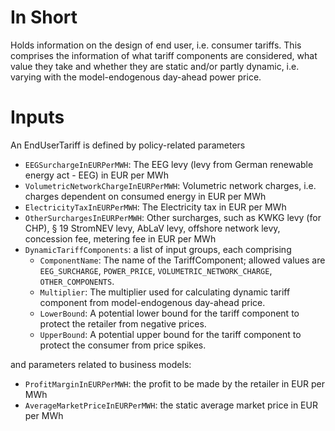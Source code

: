 # In Short

Holds information on the design of end user, i.e. consumer tariffs. This comprises the information of what tariff
components are considered, what value they take and whether they are static and/or partly dynamic, i.e. varying with the
model-endogenous day-ahead power price.

# Inputs

An EndUserTariff is defined by policy-related parameters

* `EEGSurchargeInEURPerMWH`: The EEG levy (levy from German renewable energy act - EEG) in EUR per MWh
* `VolumetricNetworkChargeInEURPerMWH`: Volumetric network charges, i.e. charges dependent on consumed energy in EUR
  per MWh
* `ElectricityTaxInEURPerMWH`: The Electricity tax in EUR per MWh
* `OtherSurchargesInEURPerMWH`: Other surcharges, such as KWKG levy (for CHP), § 19 StromNEV levy, AbLaV levy,
  offshore network levy, concession fee, metering fee in EUR per MWh
* `DynamicTariffComponents`: a list of input groups, each comprising
    * `ComponentName`: The name of the TariffComponent; allowed values
      are `EEG_SURCHARGE`, `POWER_PRICE`, `VOLUMETRIC_NETWORK_CHARGE`, `OTHER_COMPONENTS`.
    * `Multiplier`: The multiplier used for calculating dynamic tariff component from model-endogenous day-ahead
      price.
    * `LowerBound`: A potential lower bound for the tariff component to protect the retailer from negative prices.
    * `UpperBound`: A potential upper bound for the tariff component to protect the consumer from price spikes.

and parameters related to business models:

* `ProfitMarginInEURPerMWH`: the profit to be made by the retailer in EUR per MWh 
* `AverageMarketPriceInEURPerMWH`: the static average market price in EUR per MWh
